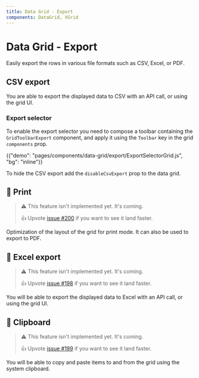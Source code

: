 ```yaml
---
title: Data Grid - Export
components: DataGrid, XGrid
---
```


# Data Grid - Export

<p class="description">Easily export the rows in various file formats such as CSV, Excel, or PDF.</p>

## CSV export

You are able to export the displayed data to CSV with an API call, or using the grid UI.

### Export selector

To enable the export selector you need to compose a toolbar containing the `GridToolbarExport` component, and apply it using the `Toolbar` key in the grid `components` prop.

{{"demo": "pages/components/data-grid/export/ExportSelectorGrid.js", "bg": "inline"}}

To hide the CSV export add the `disableCsvExport` prop to the data grid.

## 🚧 Print

> ⚠️ This feature isn't implemented yet. It's coming.
>
> 👍 Upvote [issue #200](https://github.com/mui-org/material-ui-x/issues/200) if you want to see it land faster.

Optimization of the layout of the grid for print mode. It can also be used to export to PDF.

## 🚧 Excel export [<span class="premium"></span>](https://material-ui.com/store/items/material-ui-x/)

> ⚠️ This feature isn't implemented yet. It's coming.
>
> 👍 Upvote [issue #198](https://github.com/mui-org/material-ui-x/issues/198) if you want to see it land faster.

You will be able to export the displayed data to Excel with an API call, or using the grid UI.

## 🚧 Clipboard [<span class="premium"></span>](https://material-ui.com/store/items/material-ui-x/)

> ⚠️ This feature isn't implemented yet. It's coming.
>
> 👍 Upvote [issue #199](https://github.com/mui-org/material-ui-x/issues/199) if you want to see it land faster.

You will be able to copy and paste items to and from the grid using the system clipboard.
